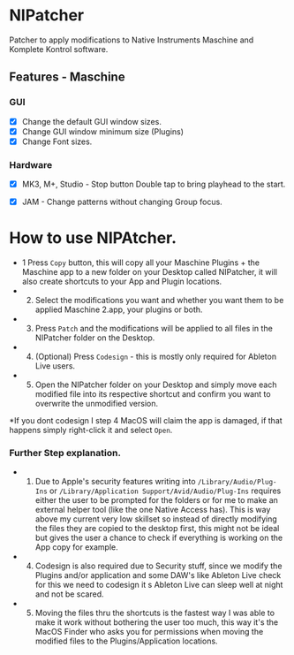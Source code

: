 # NIPatcher
Patcher to apply modifications to Native Instruments Maschine and Komplete Kontrol software.

## Features - Maschine
### GUI
- [x] Change the default GUI window sizes.
- [x] Change GUI window minimum size (Plugins)
- [x] Change Font sizes.

### Hardware
- [x] MK3, M+, Studio - Stop button Double tap to bring playhead to the start.
- [x] JAM - Change patterns without changing Group focus.


# How to use NIPAtcher.
* 1 Press `Copy` button, this will copy all your Maschine Plugins + the Maschine app to a new folder on your Desktop called NIPatcher, it will also create shortcuts to your App and Plugin locations.<br>
* 2. Select the modifications you want and whether you want them to be applied Maschine 2.app, your plugins or both.<br>
* 3. Press `Patch` and the modifications will be applied to all files in the NIPatcher folder on the Desktop.<br>
* 4. (Optional) Press `Codesign` - this is mostly only required for Ableton Live users.<br>
* 5. Open the NIPatcher folder on your Desktop and simply move each modified file into its respective shortcut and confirm you want to overwrite the unmodified version.<br>

*If you dont codesign I step 4 MacOS will claim the app is damaged, if that happens simply right-click it and select `Open`.

### Further Step explanation.
- 1. Due to Apple's security features writing into `/Library/Audio/Plug-Ins` or `/Library/Application Support/Avid/Audio/Plug-Ins` requires either the user to be prompted for the folders or for me to make an external helper tool (like the one Native Access has). This is way above my current very low skillset so instead of directly modifying the files they are copied to the desktop first, this might not be ideal but gives the user a chance to check if everything is working on the App copy for example.<br>
- 4. Codesign is also required due to Security stuff, since we modify the Plugins and/or application and some DAW's like Ableton Live check for this we need to codesign it s Ableton Live can sleep well at night and not be scared.<br>
- 5. Moving the files thru the shortcuts is the fastest way I was able to make it work without bothering the user too much, this way it's the MacOS Finder who asks you for permissions when moving the modified files to the Plugins/Application locations.<br>
